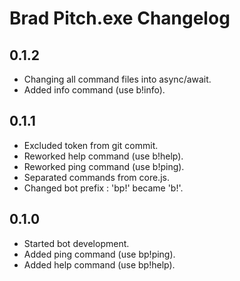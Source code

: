# Brad Pitch.exe Changelog

## 0.1.2
* Changing all command files into async/await.
* Added info command (use b!info).

## 0.1.1
* Excluded token from git commit.
* Reworked help command (use b!help).
* Reworked ping command (use b!ping).
* Separated commands from core.js.
* Changed bot prefix : 'bp!' became 'b!'.

## 0.1.0
* Started bot development.
* Added ping command (use bp!ping).
* Added help command (use bp!help).
